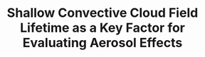 ---
title: "Shallow Convective Cloud Field Lifetime as a Key Factor for Evaluating Aerosol Effects"
authors: "Dagan G., I. Koren, O. Altaratz, Y. Lehahn"
journal: "iScience"
volume: "10"
pages: "192-202"
year: 2018
doi: "10.1016/j.isci.2018.11.032"
url: "https://doi.org/10.1016/j.isci.2018.11.032"
pdf: true
openAccess: true
abstract: ""
keywords: ["shallow convective clouds", "aerosol effects", "cloud lifetime", "cloud-aerosol interactions"]
featured: false
---